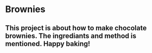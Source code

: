 # Brownies
## This project is about how to make chocolate brownies. The ingrediants and method is mentioned. Happy baking!